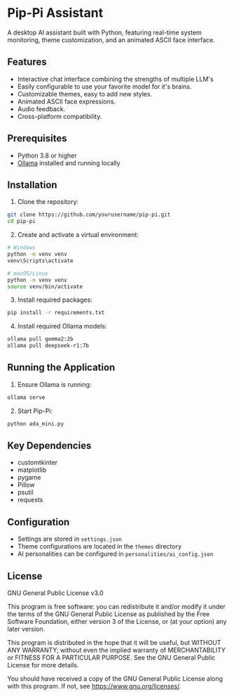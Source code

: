 # Pip-Pi Assistant

A desktop AI assistant built with Python, featuring real-time system monitoring, theme customization, and an animated ASCII face interface.

## Features

- Interactive chat interface combining the strengths of multiple LLM's
- Easily configurable to use your favorite model for it's brains.
- Customizable themes, easy to add new styles.
- Animated ASCII face expressions.
- Audio feedback.
- Cross-platform compatibility.

## Prerequisites

- Python 3.8 or higher
- [Ollama](https://ollama.ai/) installed and running locally

## Installation

1. Clone the repository:
```bash
git clone https://github.com/yourusername/pip-pi.git
cd pip-pi
```

2. Create and activate a virtual environment:
```bash
# Windows
python -m venv venv
venv\Scripts\activate

# macOS/Linux
python -m venv venv
source venv/bin/activate
```

3. Install required packages:
```bash
pip install -r requirements.txt
```

4. Install required Ollama models:
```bash
ollama pull gemma2:2b
ollama pull deepseek-r1:7b
```

## Running the Application

1. Ensure Ollama is running:
```bash
ollama serve
```

2. Start Pip-Pi:
```bash
python ada_mini.py
```

## Key Dependencies

- customtkinter
- matplotlib
- pygame
- Pillow
- psutil
- requests

## Configuration

- Settings are stored in `settings.json`
- Theme configurations are located in the `themes` directory
- AI personalities can be configured in `personalities/ai_config.json`

## License

GNU General Public License v3.0

This program is free software: you can redistribute it and/or modify it under the terms of the GNU General Public License as published by the Free Software Foundation, either version 3 of the License, or (at your option) any later version.

This program is distributed in the hope that it will be useful, but WITHOUT ANY WARRANTY; without even the implied warranty of MERCHANTABILITY or FITNESS FOR A PARTICULAR PURPOSE. See the GNU General Public License for more details.

You should have received a copy of the GNU General Public License along with this program. If not, see <https://www.gnu.org/licenses/>.
